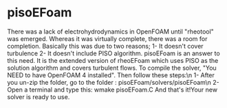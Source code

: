 # pisoEFoam
There was a lack of electrohydrodynamics in OpenFOAM until "rheotool" was emerged. Whereas it was virtually complete, there was a room for completion. Basically this was due to two reasons;
1- It doesn't cover turbulence
2- It doesn't include PISO algorithm.
pisoEFoam is an answer to this need. It is the extended version of rheoEFoam which uses PISO as the solution algorithm and covers turbulent flows. To compile the solver, "You NEED to have OpenFOAM 4 installed". Then follow these steps:\n
1- After you un-zip the folder, go to the folder : pisoEFoam/solvers/pisoEFoam\n
2- Open a terminal and type this: wmake pisoEFoam.C
And that's it!Your new solver is ready to use.
